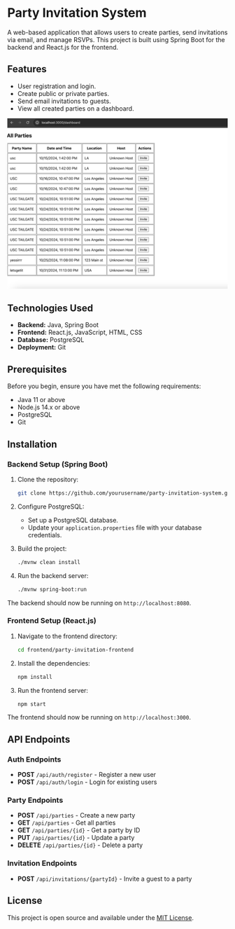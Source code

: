 # Party Invitation System

A web-based application that allows users to create parties, send invitations via email, and manage RSVPs. This project is built using Spring Boot for the backend and React.js for the frontend.


## Features

- User registration and login.
- Create public or private parties.
- Send email invitations to guests.
- View all created parties on a dashboard.

![Alt text](partyList.png)

## Technologies Used

- **Backend:** Java, Spring Boot
- **Frontend:** React.js, JavaScript, HTML, CSS
- **Database:** PostgreSQL
- **Deployment:** Git

## Prerequisites

Before you begin, ensure you have met the following requirements:

- Java 11 or above
- Node.js 14.x or above
- PostgreSQL
- Git

## Installation

### Backend Setup (Spring Boot)

1. Clone the repository:
    ```bash
    git clone https://github.com/yourusername/party-invitation-system.git
    ```
    
2. Configure PostgreSQL:
   - Set up a PostgreSQL database.
   - Update your `application.properties` file with your database credentials.

3. Build the project:
    ```bash
    ./mvnw clean install
    ```

4. Run the backend server:
    ```bash
    ./mvnw spring-boot:run
    ```

The backend should now be running on `http://localhost:8080`.

### Frontend Setup (React.js)

1. Navigate to the frontend directory:
    ```bash
    cd frontend/party-invitation-frontend
    ```

2. Install the dependencies:
    ```bash
    npm install
    ```

3. Run the frontend server:
    ```bash
    npm start
    ```

The frontend should now be running on `http://localhost:3000`.

## API Endpoints

### Auth Endpoints

- **POST** `/api/auth/register` - Register a new user
- **POST** `/api/auth/login` - Login for existing users

### Party Endpoints

- **POST** `/api/parties` - Create a new party
- **GET** `/api/parties` - Get all parties
- **GET** `/api/parties/{id}` - Get a party by ID
- **PUT** `/api/parties/{id}` - Update a party
- **DELETE** `/api/parties/{id}` - Delete a party

### Invitation Endpoints

- **POST** `/api/invitations/{partyId}` - Invite a guest to a party

## License

This project is open source and available under the [MIT License](LICENSE).
